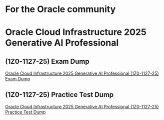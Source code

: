 # For the Oracle community 

# Oracle Cloud Infrastructure 2025 Generative AI Professional
## (1Z0-1127-25) Exam Dump
[Oracle Cloud Infrastructure 2025 Generative AI Professional (1Z0-1127-25) Exam Dump](./(1Z0-1127-25)Exam_dump.md) <br>

## (1Z0-1127-25) Practice Test Dump
[Oracle Cloud Infrastructure 2025 Generative AI Professional (1Z0-1127-25) Practice Test Dump](./(1Z0-1127-25)Practice_test.md) 
